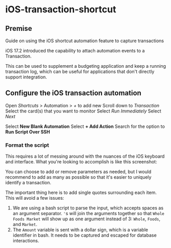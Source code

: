 # iOS-transaction-shortcut

## Premise
Guide on using the iOS shortcut automation feature to capture transactions

iOS 17.2 introduced the capability to attach automation events to a Transaction.

This can be used to supplement a budgeting application and keep a running transaction log, which can be useful for applications that don't directly support integration.

## Configure the iOS transaction automation
Open *Shortcuts* > Automation > *+* to add new
Scroll down to *Transaction* 
Select the card(s) that you want to monitor
Select *Run Immediately*
Select *Next*

Select **New Blank Automation**
Select **+ Add Action**
Search for the option to **Run Script Over SSH**

### Format the script
This requires a lot of messing around with the nuances of the iOS keyboard and interface. What you're looking to accomplish is like this screenshot:

You can choose to add or remove parameters as needed, but I would recommend to add as many as possible so that it's easier to uniquely identify a transaction.

The important thing here is to add single quotes surrounding each item. This will avoid a few issues:
1. We are using a bash script to parse the input, which accepts spaces as an argument separator. `'`s will join the arguments together so that `Whole Foods Market` will show up as one argument instead of 3: `Whole`, `Foods`, and `Market`.
2. The `Amount` variable is sent with a dollar sign, which is a variable identifier in bash. It needs to be captured and escaped for database interactions.
